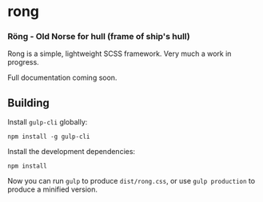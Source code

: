 # rong

### Röng - Old Norse for hull (frame of ship's hull)

Rong is a simple, lightweight SCSS framework. Very much a work in progress.

Full documentation coming soon.

## Building

Install `gulp-cli` globally:

```
npm install -g gulp-cli
```

Install the development dependencies:

```
npm install
```

Now you can run `gulp` to produce `dist/rong.css`, or use `gulp production` to
produce a minified version.